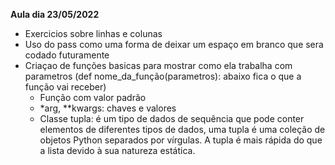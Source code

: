**Aula dia 23/05/2022**

- Exercicios sobre linhas e colunas
- Uso do pass como uma forma de deixar um espaço em branco que sera codado futuramente
- Criaçao de funções basicas para mostrar como ela trabalha com parametros (def nome_da_função(parametros): abaixo fica o que a função vai receber)
    - Função com valor padrão
    - *arg, **kwargs: chaves e valores 
    - Classe tupla: é um tipo de dados de sequência que pode conter elementos de diferentes tipos de dados, uma tupla é uma coleção de objetos Python separados por vírgulas. A tupla é mais rápida do que a lista devido à sua natureza estática.
    